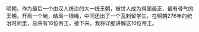 明朝，作为最后一个由汉人统治的大一统王朝，被世人成为得国最正、最有骨气的王朝。开局一个碗，结局一根绳，中间还出了一个瓦剌留学生。在明朝276年的统治时间里，总共有16位帝王，接下来，我将详细讲解这16位帝王。